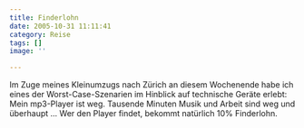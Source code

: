 ```yaml
---
title: Finderlohn
date: 2005-10-31 11:11:41
category: Reise
tags: []
image: ''

---
```


Im Zuge meines Kleinumzugs nach Zürich an diesem Wochenende habe ich eines der Worst-Case-Szenarien im Hinblick auf technische Geräte erlebt: Mein mp3-Player ist weg. Tausende Minuten Musik und Arbeit sind weg und überhaupt ... Wer den Player findet, bekommt natürlich 10% Finderlohn.
